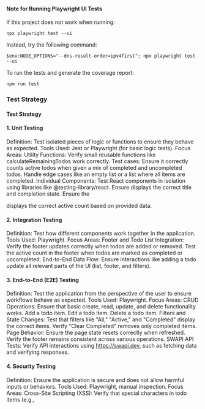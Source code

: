 
#### Note for Running Playwright UI Tests
If this project does not work when running:


````
npx playwright test --ui
````

Instead, try the following command:

````
$env:NODE_OPTIONS="--dns-result-order=ipv4first"; npx playwright test --ui
````

To run the tests and generate the coverage report:

````
npm run test
````

### Test Strategy


#### Test Strategy

#### 1. Unit Testing
Definition: Test isolated pieces of logic or functions to ensure they behave as expected.
Tools Used: Jest or Playwright (for basic logic tests).
Focus Areas:
Utility Functions: Verify small reusable functions like calculateRemainingTodos work correctly.
Test cases:
Ensure it correctly counts active todos when given a mix of completed and uncompleted todos.
Handle edge cases like an empty list or a list where all items are completed.
Individual Components: Test React components in isolation using libraries like @testing-library/react.
Ensure <TodoItem> displays the correct title and completion state.
Ensure the <Footer> displays the correct active count based on provided data.

#### 2. Integration Testing

Definition: Test how different components work together in the application.
Tools Used: Playwright.
Focus Areas:
Footer and Todo List Integration:
Verify the footer updates correctly when todos are added or removed.
Test the active count in the footer when todos are marked as completed or uncompleted.
End-to-End Data Flow:
Ensure interactions like adding a todo update all relevant parts of the UI (list, footer, and filters).

#### 3. End-to-End (E2E) Testing

Definition: Test the application from the perspective of the user to ensure workflows behave as expected.
Tools Used: Playwright.
Focus Areas:
CRUD Operations: Ensure that basic create, read, update, and delete functionality works.
Add a todo item.
Edit a todo item.
Delete a todo item.
Filters and State Changes:
Test that filters like "All," "Active," and "Completed" display the correct items.
Verify "Clear Completed" removes only completed items.
Page Behavior:
Ensure the page state resets correctly when refreshed.
Verify the footer remains consistent across various operations.
SWAPI API Tests:
Verify API interactions using https://swapi.dev, such as fetching data and verifying responses.

#### 4. Security Testing

Definition: Ensure the application is secure and does not allow harmful inputs or behaviors.
Tools Used: Playwright, manual inspection.
Focus Areas:
Cross-Site Scripting (XSS):
Verify that special characters in todo items (e.g., <script> tags) are escaped and do not execute malicious scripts.
Test with various harmful payloads and ensure the app displays them safely without executing any unintended behavior.
Validation of Inputs:
Ensure that inputs are validated to prevent injection attacks or invalid data.

#### 5. Performance Testing

Definition: Ensure the application performs efficiently under various conditions.
Tools Used: Playwright with performance measurement plugins.
Focus Areas:
Page Load Time:
Verify that the page loads quickly, even when the todo list contains a large number of items.
Response Time:
Measure the time taken to add, update, delete, or filter todos.
Stress Testing:
Simulate scenarios with 100+ todos and verify that the app remains responsive and functional.

#### 6. Automation

Definition: Integrate tests into CI/CD pipelines for automatic validation of code changes.
Tools Used: GitHub Actions, Playwright's built-in CI configuration.
Focus Areas:
Automated Test Execution:
Run unit, integration, and E2E tests automatically for every pull request or code change.
Regression Testing:
Ensure new changes do not break existing functionality.
Coverage Reports:
Generate and monitor test coverage reports to ensure sufficient test coverage.

#### 7. Alignment with Agile Practices

Frequent Testing: Automate tests to run after every sprint or code commit.
Continuous Integration: Integrate tests into the CI pipeline to catch issues early.
Collaboration: Ensure developers and QA teams collaborate on defining and updating test cases.
User Feedback: Use E2E tests to simulate real user interactions and prioritize fixes or updates based on user needs.
Updated Folder Structure for Tests
The test structure has been organized into categories to reflect the updated strategy:

````
QA-ToDo-Assessment/
├── .git/                        # Git version control metadata
├── .github/                     # GitHub-related workflows and configurations
│   └── workflows/
│       └── playwright.yml       # GitHub Actions workflow for CI/CD with Playwright
├── .nyc_output/                 # NYC output for coverage (auto-generated)
├── coverage/                    # Test coverage reports (auto-generated)
│   ├── index.html               # Coverage report in HTML
│   ├── lcov-report/             # LCov coverage files
│   └── ...
├── dist/                        # Built files for the application
│   ├── app.bundle.js            # Compiled JavaScript bundle
│   ├── app.css                  # Compiled CSS
│   ├── index.html               # Main entry point for the application
│   └── ...
├── node_modules/                # Node.js dependencies (auto-generated)
├── playwright-report/           # Playwright test reports (auto-generated)
│   ├── index.html               # Test report in HTML
│   └── ...
├── test-results/                # Trace files for Playwright tests (auto-generated)
│   ├── trace.zip                # Trace file for debugging
│   └── ...
├── tests/                       # Test cases for the project
│   ├── e2e/                     # End-to-end (E2E) tests
│   │   ├── crud.spec.ts         # CRUD operations test cases
│   │   ├── page-behavior.spec.ts # Page behavior tests
│   │   ├── state-and-filter.spec.ts # Filtering and state management tests
│   │   └── swapi.spec.ts        # API testing with SWAPI
│   ├── integration/             # Integration tests
│   │   └── FooterTodoList.spec.ts # Integration of Footer and TodoList components
│   ├── performance/             # Performance tests
│   │   └── Load.spec.ts         # Performance and load testing
│   ├── security/                # Security tests
│   │   └── Xss.spec.ts          # Tests for XSS vulnerabilities
│   ├── unit/                    # Unit tests
│   │   ├── Footer.spec.ts       # Unit tests for Footer component
│   │   ├── TodoItem.spec.ts     # Unit tests for TodoItem component
│   │   └── utils.spec.ts        # Unit tests for utility functions
├── .gitignore                   # Files and directories to ignore in Git
├── package.json                 # Node.js dependencies and project scripts
├── package-lock.json            # Auto-generated dependency lock file
├── playwright.config.ts         # Playwright configuration
├── README.md                    # Project documentation
└── .nycrc                        # NYC configuration for coverage reporting
````

### Known Issues and Test Adjustments

Some tests are currently failing due to known bugs in the application:

1.Footer Count Bug: The footer does not update the item count correctly when todos are removed.
2.XSS Vulnerability: Malicious scripts are not properly sanitized.
3.Footer Disappearance Bug: The footer disappears entirely when all todos are deleted, even though it should remain visible as per the requirements.

These tests have been temporarily skipped using `test.skip` in Playwright to allow the coverage report to be generated and the rest of the test suite to pass. The issues have been documented and reported, but fixing them was outside the scope of this assessment.


```bash
npm run test